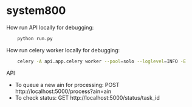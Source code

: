 # system800


How run API locally for debugging:
``` bash
    python run.py 
``` 

How run celery worker locally for debugging:
``` bash
    celery -A api.app.celery worker --pool=solo --loglevel=INFO -E
``` 

API
- To queue a new ain for processing: POST http://localhost:5000/process?ain=ain
- To check status: GET http://localhost:5000/status/task_id
